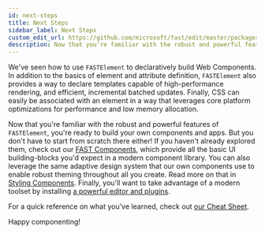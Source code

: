 ```yaml
---
id: next-steps
title: Next Steps
sidebar_label: Next Steps
custom_edit_url: https://github.com/microsoft/fast/edit/master/packages/web-components/fast-element/docs/guide/next-steps.md
description: Now that you're familiar with the robust and powerful features of FASTElement, you're ready to build your own components and apps.
---
```


We've seen how to use `FASTElement` to declaratively build Web Components. In addition to the basics of element and attribute definition, `FASTElement` also provides a way to declare templates capable of high-performance rendering, and efficient, incremental batched updates. Finally, CSS can easily be associated with an element in a way that leverages core platform optimizations for performance and low memory allocation.

Now that you're familiar with the robust and powerful features of `FASTElement`, you're ready to build your own components and apps. But you don't have to start from scratch there either! If you haven't already explored them, check out our [FAST Components](../components/getting-started), which provide all the basic UI building-blocks you'd expect in a modern component library. You can also leverage the same adaptive design system that our own components use to enable robust theming throughout all you create. Read more on that in [Styling Components](../design/introduction). Finally, you'll want to take advantage of a modern toolset by installing [a powerful editor and plugins](../tools/vscode).

For a quick reference on what you've learned, check out [our Cheat Sheet](https://www.fast.design/docs/resources/cheat-sheet).

Happy componenting!
